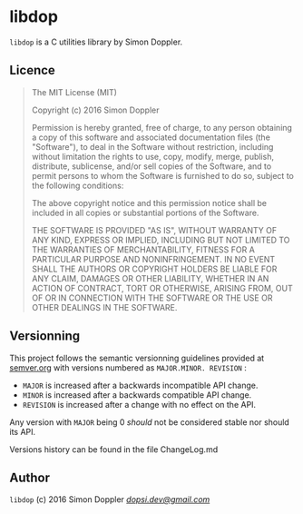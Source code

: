 libdop
======

`libdop` is a C utilities library by Simon Doppler.

Licence
-------

> The MIT License (MIT)
> 
> Copyright (c) 2016 Simon Doppler
> 
> Permission is hereby granted, free of charge, to any person obtaining a 
> copy of this software and associated documentation files (the 
> "Software"), to deal in the Software without restriction, including 
> without limitation the rights to use, copy, modify, merge, publish, 
> distribute, sublicense, and/or sell copies of the Software, and to 
> permit persons to whom the Software is furnished to do so, subject to 
> the following conditions:
> 
> The above copyright notice and this permission notice shall be included 
> in all copies or substantial portions of the Software.
> 
> THE SOFTWARE IS PROVIDED "AS IS", WITHOUT WARRANTY OF ANY KIND, EXPRESS 
> OR IMPLIED, INCLUDING BUT NOT LIMITED TO THE WARRANTIES OF 
> MERCHANTABILITY, FITNESS FOR A PARTICULAR PURPOSE AND NONINFRINGEMENT. 
> IN NO EVENT SHALL THE AUTHORS OR COPYRIGHT HOLDERS BE LIABLE FOR ANY 
> CLAIM, DAMAGES OR OTHER LIABILITY, WHETHER IN AN ACTION OF CONTRACT, 
> TORT OR OTHERWISE, ARISING FROM, OUT OF OR IN CONNECTION WITH THE 
> SOFTWARE OR THE USE OR OTHER DEALINGS IN THE SOFTWARE.

Versionning
-----------

This project follows the semantic versionning guidelines provided at
[semver.org](http://semver.org/) with versions numbered as `MAJOR.MINOR.
REVISION` :

* `MAJOR` is increased after a backwards incompatible API change.
* `MINOR` is increased after a backwards compatible API change.
* `REVISION` is increased after a change with no effect on the API.

Any version with `MAJOR` being 0 *should* not be considered stable nor
should its API.

Versions history can be found in the file ChangeLog.md

Author
------

`libdop` (c) 2016 Simon Doppler *<dopsi.dev@gmail.com>*
